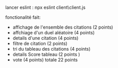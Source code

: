 lancer eslint : npx eslint client\client.js

fonctionalité fait: 
* affichage de l'ensemble des citations (2 points)
* affchiage d'un duel aléatoire (4 points) 
* details d'une citation (4 points)
* filtre de citation (2 points) 
* tri du tableau des citations (4 points)
* details Score tableau (2 points ) 
* vote (4 points) 
totale 22 points 